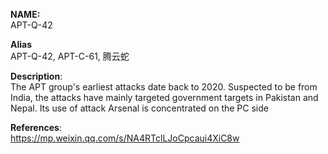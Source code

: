 **NAME:**  
APT-Q-42  


**Alias**  
APT-Q-42, APT-C-61, 腾云蛇


**Description**:   
The APT group's earliest attacks date back to 2020. Suspected to be from India, the attacks have mainly targeted government targets in Pakistan and Nepal. Its use of attack Arsenal is concentrated on the PC side

**References**:  
https://mp.weixin.qq.com/s/NA4RTclLJoCpcaui4XiC8w
